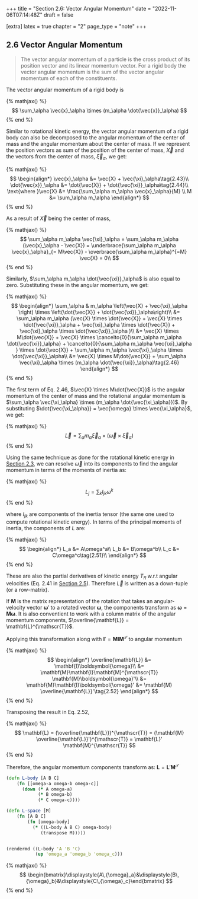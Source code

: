 +++
title = "Section 2.6: Vector Angular Momentum"
date = "2022-11-06T07:14:48Z"
draft = false

[extra]
latex = true
chapter = "2"
page_type = "note"
+++







## 2.6 Vector Angular Momentum



> The vector angular momentum of a particle is the cross product of its position vector and its linear momentum vector. For a rigid body the vector angular momentum is the sum of the vector angular momentum of each of the constituents.

The vector angular momentum of a rigid body is


{% mathjax() %}
$$
\sum_\alpha \vec{x}_\alpha \times (m_\alpha \dot{\vec{x}}_\alpha)
$$
{% end %}




Similar to rotational kinetic energy, the vector angular momentum of a rigid body can also be decomposed to the angular momentum of the center of mass and the angular momentum about the center of mass. If we represent the position vectors as sum of the position of the center of mass, $\vec{X}$ and the vectors from the center of mass, $\vec{\xi}_\alpha$, we get:


{% mathjax() %}
$$
\begin{align*}
\vec{x}_\alpha &= \vec{X} + \vec{\xi}_\alpha\tag{2.43}\\
\dot{\vec{x}}_\alpha &= \dot{\vec{X}} + \dot{\vec{\xi}}_\alpha\tag{2.44}\\
\text{where }\vec{X} &= \frac{\sum_\alpha m_\alpha \vec{x}_\alpha}{M} \\
 M &= \sum_\alpha m_\alpha
\end{align*}
$$
{% end %}




As a result of $\vec{X}$ being the center of mass, 


{% mathjax() %}
$$
\sum_\alpha m_\alpha \vec{\xi}_\alpha = \sum_\alpha m_\alpha (\vec{x}_\alpha - \vec{X}) = \underbrace{\sum_\alpha m_\alpha \vec{x}_\alpha}_{= M\vec{X}} - \overbrace{\sum_\alpha m_\alpha}^{=M} \vec{X} = 0\\
$$
{% end %}




Similarly, $\sum_\alpha m_\alpha \dot{\vec{\xi}}_\alpha$ is also equal to zero. Substituting these in the angular momentum, we get:


{% mathjax() %}
$$
\begin{align*}
\sum_\alpha & m_\alpha \left(\vec{X} + \vec{\xi}_\alpha \right) \times  \left(\dot{\vec{X}} + \dot{\vec{\xi}}_\alpha\right)\\
          &= \sum_\alpha m_\alpha (\vec{X} \times \dot{\vec{X}} + \vec{X} \times  \dot{\vec{\xi}}_\alpha + \vec{\xi}_\alpha \times  \dot{\vec{X}} + \vec{\xi}_\alpha \times  \dot{\vec{\xi}}_\alpha )\\
          &= \vec{X} \times M\dot{\vec{X}} +  \vec{X} \times \cancelto{0}{\sum_\alpha m_\alpha \dot{\vec{\xi}}_\alpha} + \cancelto{0}{\sum_\alpha m_\alpha \vec{\xi}_\alpha } \times \dot{\vec{X}}   + \sum_\alpha m_\alpha \vec{\xi}_\alpha \times  \dot{\vec{\xi}}_\alpha\\
          &= \vec{X} \times M\dot{\vec{X}} +  \sum_\alpha \vec{\xi}_\alpha \times  (m_\alpha \dot{\vec{\xi}}_\alpha)\tag{2.46}
\end{align*}
$$
{% end %}




The first term of Eq. 2.46, $\vec{X} \times M\dot{\vec{X}}$ is the angular momentum of the center of mass and the rotational angular momentum is $\sum_\alpha \vec{\xi_\alpha} \times  (m_\alpha \dot{\vec{\xi_\alpha}})$. By substituting $\dot{\vec{\xi_\alpha}} = \vec{\omega} \times \vec{\xi_\alpha}$, we get:


{% mathjax() %}
$$
\vec{L} = \sum_\alpha m_\alpha \vec{\xi}_\alpha \times \left(\vec{\omega} \times  \vec{\xi}_\alpha \right)\tag{2.49}
$$
{% end %}




Using the same technique as done for the rotational kinetic energy in [Section 2.3](/projects/sicm-workbook/section-2-3-moments-of-inertia/), we can resolve $\vec{\omega}$ into its components to find the angular momentum in terms of the moments of inertia as:


{% mathjax() %}
$$
L_j = \sum_k I_{jk} \omega^k\tag{2.50}
$$
{% end %}




where $I_{jk}$ are components of the inertia tensor (the same one used to compute rotational kinetic energy). In terms of the principal moments of inertia, the components of $L$ are:


{% mathjax() %}
$$
\begin{align*}
L_a &= A\omega^a\\
L_b &= B\omega^b\\
L_c &= C\omega^c\tag{2.51}\\
\end{align*}
$$
{% end %}




These are also the partial derivatives of kinetic energy $T_R$ w.r.t angular velocities (Eq. 2.41 in [Section 2.5](/projects/sicm-workbook/section-2-5-principal-moments-of-inertia/)). Therefore $\vec{L}$ is written as a down-tuple (or a row-matrix).





If $\mathbf{M}$ is the matrix representation of the rotation that takes an angular-velocity vector  $\boldsymbol{\omega}'$ to a rotated vector $\boldsymbol{\omega}$, the components transform as $\boldsymbol{\omega} = \mathbf{M}\boldsymbol{\omega}$. 
It is also conventient to work with a column matrix of the angular momentum components, $\overline{\mathbf{L}} = \mathbf{L}^{\mathscr{T}}$. 

Applying this transformation along with $\mathbf{I}' = \mathbf{M}\mathbf{I}\mathbf{M}^{\mathscr{T}}$ to angular momentum


{% mathjax() %}
$$
\begin{align*}
\overline{\mathbf{L}} &= \mathbf{I}\boldsymbol{\omega}\\
                      &= \mathbf{M}\mathbf{I}\mathbf{M}^{\mathscr{T}} \mathbf{M}\boldsymbol{\omega}'\\
                      &= \mathbf{M}\mathbf{I}\boldsymbol{\omega}'
                      &= \mathbf{M} \overline{\mathbf{L}}'\tag{2.52}
\end{align*}
$$
{% end %}




Transposing the result in Eq. 2.52, 


{% mathjax() %}
$$
\mathbf{L} = (\overline{\mathbf{L}})^{\mathscr{T}} = (\mathbf{M} \overline{\mathbf{L}}')^{\mathscr{T}} = \mathbf{L}' \mathbf{M}^{\mathscr{T}}
$$
{% end %}




Therefore, the angular momentum components transform as: $\mathbf{L} = \mathbf{L}' \mathbf{M}^{\mathscr{T}}$

```clojure
(defn L-body [A B C]
    (fn [[omega-a omega-b omega-c]]
      (down (* A omega-a)
            (* B omega-b)
            (* C omega-c))))

(defn L-space [M]
    (fn [A B C]
        (fn [omega-body]
          (* ((L-body A B C) omega-body)
             (transpose M)))))


(rendermd ((L-body 'A 'B 'C)
           (up 'omega_a 'omega_b 'omega_c)))
```


{% mathjax() %}$$
\begin{bmatrix}\displaystyle{A\,{\omega}_a}&\displaystyle{B\,{\omega}_b}&\displaystyle{C\,{\omega}_c}\end{bmatrix}
$$
{% end %}


